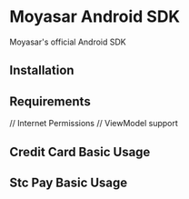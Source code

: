 # Moyasar Android SDK

Moyasar's official Android SDK

## Installation

## Requirements

// Internet Permissions
// ViewModel support

## Credit Card Basic Usage

## Stc Pay Basic Usage